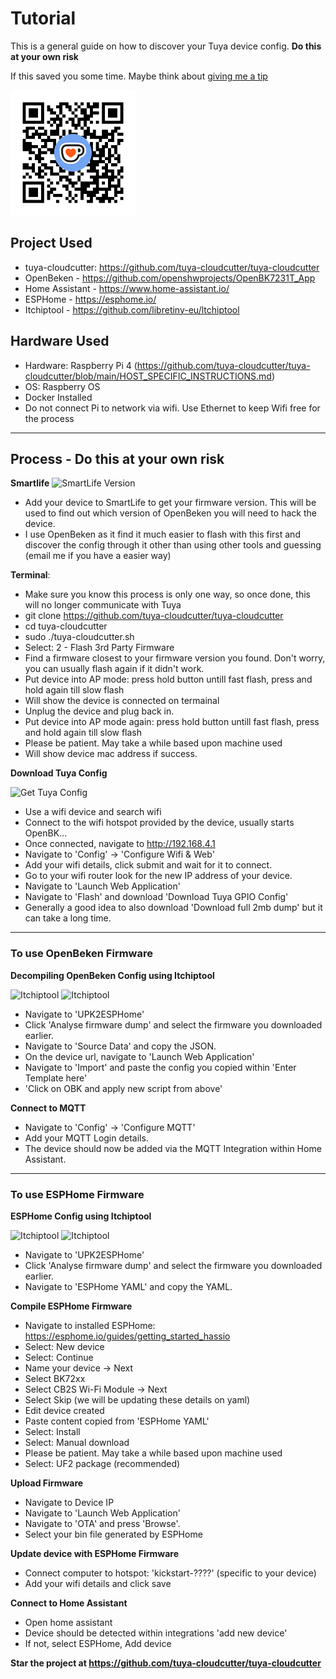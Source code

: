 ﻿# Tutorial
This is a general guide on how to discover your Tuya device config.
**Do this at your own risk**

If this saved you some time. Maybe think about [giving me a tip](https://ko-fi.com/chrisburrow1739)

<img src="/kofi_qrcode.png" href="https://ko-fi.com/chrisburrow1739" alt="Give me a tip" width="200"/>

## Project Used 
- tuya-cloudcutter: https://github.com/tuya-cloudcutter/tuya-cloudcutter
- OpenBeken - https://github.com/openshwprojects/OpenBK7231T_App
- Home Assistant -  https://www.home-assistant.io/
- ESPHome - https://esphome.io/
- Itchiptool - https://github.com/libretiny-eu/ltchiptool

## Hardware Used
- Hardware: Raspberry Pi 4 (https://github.com/tuya-cloudcutter/tuya-cloudcutter/blob/main/HOST_SPECIFIC_INSTRUCTIONS.md)
- OS: Raspberry OS
- Docker Installed
- Do not connect Pi to network via wifi. Use Ethernet to keep Wifi free for the process

---

## Process - Do this at your own risk
**Smartlife**
![SmartLife Version](https://github.com/chris173972/my-tuya-devices-conversion/blob/main/tutorial/tutorial_smartlife_version.jpg?raw=true)

- Add your device to SmartLife to get your firmware version. This will be used to find out which version of OpenBeken you will need to hack the device. 
- I use OpenBeken as it find it much easier to flash with this first and discover the config through it other than using other tools and guessing (email me if you have a easier way)
 
**Terminal**:
- Make sure you know this process is only one way, so once done, this will no longer communicate with Tuya
- git clone https://github.com/tuya-cloudcutter/tuya-cloudcutter
- cd tuya-cloudcutter
- sudo ./tuya-cloudcutter.sh
- Select: 2 - Flash 3rd Party Firmware
- Find a firmware closest to your firmware version you found. Don't worry, you can usually flash again if it didn't work. 
- Put device into AP mode: press hold button untill fast flash, press and hold again till slow flash
- Will show the device is connected on termainal
- Unplug the device and plug back in.
- Put device into AP mode again: press hold button untill fast flash, press and hold again till slow flash
- Please be patient. May take a while based upon machine used
- Will show device mac address if success.

**Download Tuya Config**

![Get Tuya Config](https://github.com/chris173972/my-tuya-devices-conversion/blob/main/tutorial/tutorial_smartlife_version.jpg?raw=true)

- Use a wifi device and search wifi
- Connect to the wifi hotspot provided by the device, usually starts OpenBK...
- Once connected, navigate to http://192.168.4.1
- Navigate to 'Config' -> 'Configure Wifi & Web'
- Add your wifi details, click submit and wait for it to connect.
- Go to your wifi router look for the new IP address of your device.
- Navigate to 'Launch Web Application'
- Navigate to 'Flash' and download 'Download Tuya GPIO Config'
- Generally a good idea to also download 'Download full 2mb dump' but it can take a long time. 

---

### To use OpenBeken Firmware

**Decompiling OpenBeken Config using Itchiptool**

![Itchiptool](https://github.com/chris173972/my-tuya-devices-conversion/blob/main/tutorial/Itchiptool_Startpage.png?raw=true)
![Itchiptool](https://github.com/chris173972/my-tuya-devices-conversion/blob/main/tutorial/Itchiptool_Sourcedata.png?raw=true)

- Navigate to 'UPK2ESPHome'
- Click 'Analyse firmware dump' and select the firmware you downloaded earlier.
- Navigate to 'Source Data' and copy the JSON.
- On the device url, navigate to 'Launch Web Application'
- Navigate to 'Import' and paste the config you copied within 'Enter Template here'
- 'Click on OBK and apply new script from above'

**Connect to MQTT**
- Navigate to 'Config' -> 'Configure MQTT'
- Add your MQTT Login details.
- The device should now be added via the MQTT Integration within Home Assistant.

---

### To use ESPHome Firmware

**ESPHome Config using Itchiptool**

![Itchiptool](https://github.com/chris173972/my-tuya-devices-conversion/blob/main/tutorial/Itchiptool_Startpage.png?raw=true)
![Itchiptool](https://github.com/chris173972/my-tuya-devices-conversion/blob/main/tutorial/Itchiptool_ESPHome_Config.png?raw=true)

- Navigate to 'UPK2ESPHome'
- Click 'Analyse firmware dump' and select the firmware you downloaded earlier.
- Navigate to 'ESPHome YAML' and copy the YAML.

**Compile ESPHome Firmware**
- Navigate to installed ESPHome: https://esphome.io/guides/getting_started_hassio
- Select: New device
- Select: Continue
- Name your device -> Next
- Select BK72xx
- Select CB2S Wi-Fi Module -> Next
- Select Skip (we will be updating these details on yaml)
- Edit device created
- Paste content copied from 'ESPHome YAML'
- Select: Install
- Select: Manual download
- Please be patient. May take a while based upon machine used
- Select: UF2 package (recommended)

**Upload Firmware**
- Navigate to Device IP
- Navigate to 'Launch Web Application'
- Navigate to 'OTA' and press 'Browse'.
- Select your bin file generated by ESPHome

**Update device with ESPHome Firmware**
- Connect computer to hotspot: 'kickstart-????' (specific to your device)
- Add your wifi details and click save

**Connect to Home Assistant**
- Open home assistant
- Device should be detected within integrations 'add new device'
- If not, select ESPHome, Add device


**Star the project at https://github.com/tuya-cloudcutter/tuya-cloudcutter**
